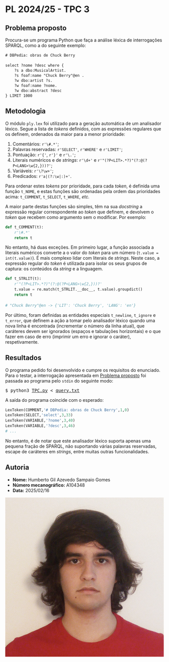 # PL 2024/25 - TPC 3

## Problema proposto

Procura-se um programa Python que faça a análise léxica de interrogações SPARQL, como a do seguinte
exemplo:

```
# DBPedia: obras de Chuck Berry

select ?nome ?desc where {
    ?s a dbo:MusicalArtist.
    ?s foaf:name "Chuck Berry"@en .
    ?w dbo:artist ?s.
    ?w foaf:name ?nome.
    ?w dbo:abstract ?desc
} LIMIT 1000
```

## Metodologia

O módulo `ply.lex` foi utilizado para a geração automática de um analisador léxico. Segue a lista de
_tokens_ definidos, com as expressões regulares que os definem, ordenados da maior para a menor
prioridade:

1. Comentários: `r'\#.*'`;
2. Palavras reservadas: `r'SELECT'`, `r'WHERE'` e `r'LIMIT'`;
3. Pontuação: `r'{'`, `r'}'` e `r'\.'`;
4. Literais numéricos e de _strings_: `r'\d+'` e `r'"(?P<LIT>.*?)"(?:@(?P<LANG>\w{2,}))?'`;
5. Variáveis: `r'\?\w+'`;
6. Predicados: `r'a|(?:\w|:)+'`.

Para ordenar estes _tokens_ por prioridade, para cada _token_, é definida uma função `t_NOME`, e
estas funções são ordenadas pela ordem das prioridades acima: `t_COMMENT`, `t_SELECT`, `t_WHERE`,
_etc._

A maior parte destas funções são simples, têm na sua _docstring_ a expressão regular correspondente
ao _token_ que definem, e devolvem o _token_ que recebem como argumento sem o modificar. Por
exemplo:

```python
def t_COMMENT(t):
    r'\#.*'
    return t
```

No entanto, há duas exceções. Em primeiro lugar, a função associada a literais numéricos converte a
o valor do _token_ para um número (`t.value = int(t.value)`). É mais complexo lidar com literais de
_strings_. Neste caso, a expressão regular do _token_ é utilizada para isolar os seus grupos de
captura: os conteúdos da _string_ e a linguagem.

```python
def t_STRLIT(t):
    r'"(?P<LIT>.*?)"(?:@(?P<LANG>\w{2,}))?'
    t.value = re.match(t_STRLIT.__doc__, t.value).groupdict()
    return t

# "Chuck Berry"@en -> {'LIT': 'Chuck Berry', 'LANG': 'en'}
```

Por último, foram definidas as entidades especiais `t_newline`, `t_ignore` e `t_error`, que definem
a ação a tomar pelo analisador léxico quando uma nova linha é encontrada (incrementar o número da
linha atual), que caráteres devem ser ignorados (espaços e tabulações horizontais) e o que fazer em
caso de erro (imprimir um erro e ignorar o caráter), respetivamente.

## Resultados

O programa pedido foi desenvolvido e cumpre os requisitos do enunciado. Para o testar, a
interrogação apresentada em [Problema proposto](#Problema_proposto) foi passada ao programa
pelo `stdin` do seguinte modo:

<pre>
$ python3 <a href="TPC.py">TPC.py</a> &lt; <a href="query.txt">query.txt</a>
</pre>

A saída do programa coincide com o esperado:

```python
LexToken(COMMENT,'# DBPedia: obras de Chuck Berry',1,0)
LexToken(SELECT,'select',3,33)
LexToken(VARIABLE,'?nome',3,40)
LexToken(VARIABLE,'?desc',3,46)
# ...
```

No entanto, é de notar que este analisador léxico suporta apenas uma pequena fração de SPARQL,
não suportando várias palavras reservadas, escape de caráteres em _strings_, entre muitas outras
funcionalidades.

## Autoria

 - **Nome:** Humberto Gil Azevedo Sampaio Gomes
 - **Número mecanográfico:** A104348
 - **Data:** 2025/02/16

![A104348 - Humberto Gomes](../A104348.png)
